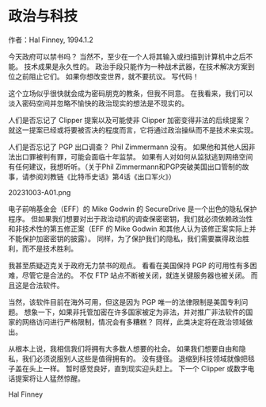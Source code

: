 # 政治与科技

作者：Hal Finney, 1994.1.2

今天政府可以禁书吗？ 当然不，至少在一个人将其输入或扫描到计算机中之后不能。 技术成果是永久性的。 政治手段只能作为一种战术武器，在技术解决方案到位之前阻止它们。 如果你想改变世界，就不要抗议。 写代码！

这个立场似乎很快就会成为密码朋克的教条，但我不同意。 在我看来，我们可以淡入密码空间并忽略不愉快的政治现实的想法是不现实的。

人们是否忘记了 Clipper 提案以及可能使非 Clipper 加密变得非法的后续提案？ 就这一提案已经或将要被否决的程度而言，它将通过政治操纵而不是技术来实现。

人们是否忘记了 PGP 出口调查？ Phil Zimmermann 没有。 如果他和其他人因非法出口罪被判有罪，可能会面临十年监禁。 如果有人对如何从监狱逃到网络空间有任何建议，我想听听。（关于Phil Zimmermann和PGP突破美国出口管制的故事，请参阅刘教链《比特币史话》第4话《出口军火》）

20231003-A01.png

电子前哨基金会（EFF）的 Mike Godwin 的 SecureDrive 是一个出色的隐私保护程序。 但如果我们想要对出于政治动机的调查保密密钥，我们就必须依赖政治性和非技术性的第五修正案（EFF 的 Mike Godwin 和其他人认为该修正案实际上并不能保护加密密钥的披露）。 同样，为了保护我们的隐私，我们需要赢得政治胜利，而不是技术胜利。

我甚至质疑迈克关于政府无力禁书的观点。 看看在美国保持 PGP 的可用性有多困难，尽管它是合法的。 不仅 FTP 站点不断被关闭，就连关键服务器也被关闭。 而且这是合法软件。

当然，该软件目前在海外可用，但这是因为 PGP 唯一的法律限制是美国专利问题。 想象一下，如果非托管加密在许多国家被定为非法，并对推广非法软件的国家的网络访问进行严格限制，情况会有多糟糕？ 同样，此类决定将在政治领域做出。

从根本上说，我相信我们将拥有大多数人想要的社会。 如果我们想要自由和隐私，我们必须说服别人这些是值得拥有的。 没有捷径。 退缩到科技领域就像把毯子盖在头上一样。 暂时感觉良好，直到现实迎头赶上。 下一个 Clipper 或数字电话提案将让人猛然惊醒。

Hal Finney
